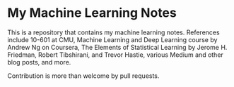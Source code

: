 # My Machine Learning Notes

This is a repository that contains my machine learning notes. References include 10-601 at CMU, Machine Learning and Deep Learning course by Andrew Ng on Coursera, The Elements of Statistical Learning by Jerome H. Friedman, Robert Tibshirani, and Trevor Hastie, various Medium and other blog posts, and more. 

Contribution is more than welcome by pull requests.
